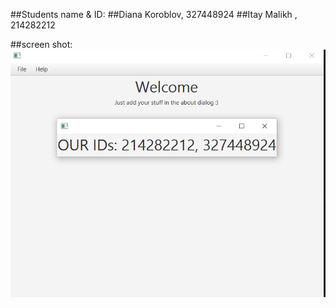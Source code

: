 ##Students name & ID:
##Diana Koroblov, 327448924
##Itay Malikh , 214282212

##screen shot:
![screenshot](327448924_214282212.png)
